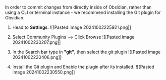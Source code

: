 In order to commit changes from directly inside of Obsidian, rather than using a CLI or terminal instance - we recommend installing the Git plugin for Obsidian. 

1. Head to **Settings**. 
	![[Pasted image 20241002225921.png]]

2. Select Community Plugins --> Click Browse
	![[Pasted image 20241002230207.png]]

3. In the Search bar type in **"git"**, then select the git plugin 
	![[Pasted image 20241002230406.png]]

4. Install the Git plugin and Enable the plugin after its installed.
	![[Pasted image 20241002230550.png]]